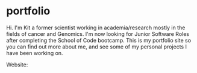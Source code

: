 # portfolio

Hi. I'm Kit a former scientist working in academia/research mostly in the fields of cancer and Genomics. I'm now looking for Junior Software Roles after completing the School of Code bootcamp. This is my portfolio site so you can find out more about me, and see some of my personal projects I have been working on.

Website:
